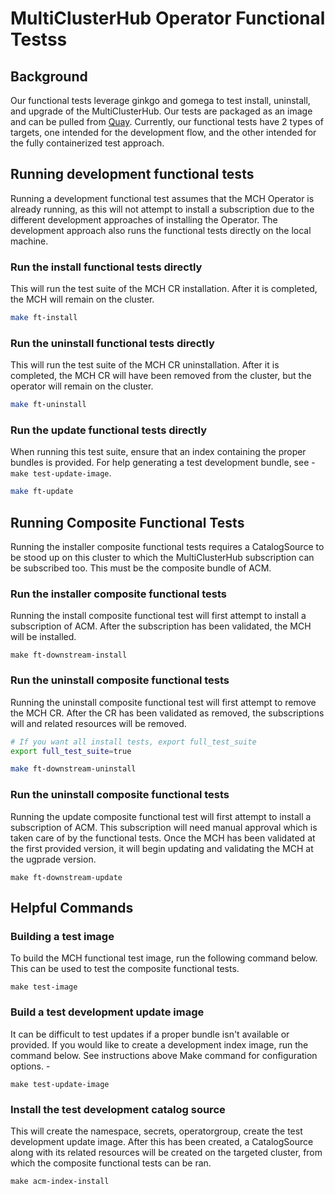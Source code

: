# MultiClusterHub Operator Functional Testss

## Background

Our functional tests leverage ginkgo and gomega to test install, uninstall, and upgrade of the MultiClusterHub. Our tests are packaged as an image and can be pulled from [Quay](https://quay.io/repository/stolostron/multiclusterhub-operator-tests?tab=tags).
Currently, our functional tests have 2 types of targets, one intended for the development flow, and the other intended for the fully containerized test approach.

## Running development functional tests

Running a development functional test assumes that the MCH Operator is already running, as this will not attempt to install a subscription due to the different development approaches of installing the Operator. The development approach also runs the functional tests directly on the local machine.

### Run the install functional tests directly

This will run the test suite of the MCH CR installation. After it is completed, the MCH will remain on the cluster.

```bash
make ft-install
```

### Run the uninstall functional tests directly

This will run the test suite of the MCH CR uninstallation. After it is completed, the MCH CR will have been removed from the cluster, but the operator will remain on the cluster.

```bash
make ft-uninstall
```

### Run the update functional tests directly

When running this test suite, ensure that an index containing the proper bundles is provided. For help generating a test development bundle, see - `make test-update-image`.
```bash
make ft-update
```

## Running Composite Functional Tests

Running the installer composite functional tests requires a CatalogSource to be stood up on this cluster to which the MultiClusterHub subscription can be subscribed too. This must be the composite bundle of ACM.


### Run the installer composite functional tests

Running the install composite functional test will first attempt to install a subscription of ACM. After the subscription has been validated, the MCH will be installed.

```
make ft-downstream-install
```

### Run the uninstall composite functional tests

Running the uninstall composite functional test will first attempt to remove the MCH CR. After the CR has been validated as removed, the subscriptions will and related resources will be removed.

```bash
# If you want all install tests, export full_test_suite
export full_test_suite=true

make ft-downstream-uninstall
```

### Run the uninstall composite functional tests

Running the update composite functional test will first attempt to install a subscription of ACM. This subscription will need manual approval which is taken care of by the functional tests. Once the MCH has been validated at the first provided version, it will begin updating and validating the MCH at the ugprade version.

```
make ft-downstream-update
```

## Helpful Commands

### Building a test image

To build the MCH functional test image, run the following command below. This can be used to test the composite functional tests. 

```
make test-image
```

### Build a test development update image

It can be difficult to test updates if a proper bundle isn't available or provided. If you would like to create a development index image, run the command below. See instructions above Make command for configuration options. -

```
make test-update-image
```

### Install the test development catalog source

This will create the namespace, secrets, operatorgroup, create the test development update image. After this has been created, a CatalogSource along with its related resources will be created on the targeted cluster, from which the composite functional tests can be ran.

```
make acm-index-install
```